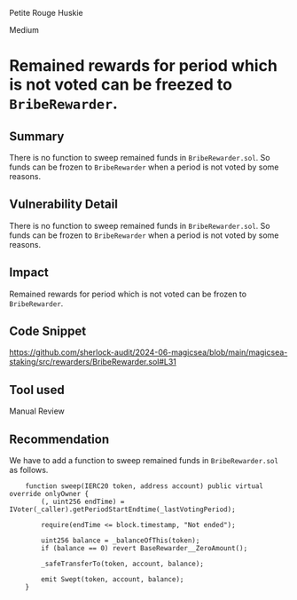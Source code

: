 Petite Rouge Huskie

Medium

# Remained rewards for period which is not voted can be freezed to `BribeRewarder`.

## Summary
There is no function to sweep remained funds in `BribeRewarder.sol`. So funds can be frozen to `BribeRewarder` when a period is not voted by some reasons.

## Vulnerability Detail
There is no function to sweep remained funds in `BribeRewarder.sol`. So funds can be frozen to `BribeRewarder` when a period is not voted by some reasons.

## Impact
Remained rewards for period which is not voted can be frozen to `BribeRewarder`.

## Code Snippet
https://github.com/sherlock-audit/2024-06-magicsea/blob/main/magicsea-staking/src/rewarders/BribeRewarder.sol#L31

## Tool used

Manual Review

## Recommendation
We have to add a function to sweep remained funds in `BribeRewarder.sol` as follows.
```solidity
    function sweep(IERC20 token, address account) public virtual override onlyOwner {
        (, uint256 endTime) = IVoter(_caller).getPeriodStartEndtime(_lastVotingPeriod);

        require(endTime <= block.timestamp, "Not ended");

        uint256 balance = _balanceOfThis(token);
        if (balance == 0) revert BaseRewarder__ZeroAmount();

        _safeTransferTo(token, account, balance);

        emit Swept(token, account, balance);
    }
```